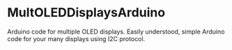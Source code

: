 # MultOLEDDisplaysArduino
Arduino code for multiple OLED displays. Easily understood, simple Arduino code for your many displays using I2C protocol. 

